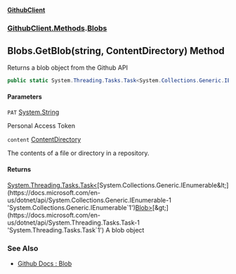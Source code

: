 #### [GithubClient](index 'index')
### [GithubClient.Methods](GithubClient.Methods 'GithubClient.Methods').[Blobs](GithubClient.Methods.Blobs 'GithubClient.Methods.Blobs')

## Blobs.GetBlob(string, ContentDirectory) Method

Returns a blob object from the Github API

```csharp
public static System.Threading.Tasks.Task<System.Collections.Generic.IEnumerable<GithubClient.Git.Blob>>? GetBlob(string PAT, GithubClient.Repositories.ContentDirectory content);
```
#### Parameters

<a name='GithubClient.Methods.Blobs.GetBlob(string,GithubClient.Repositories.ContentDirectory).PAT'></a>

`PAT` [System.String](https://docs.microsoft.com/en-us/dotnet/api/System.String 'System.String')

Personal Access Token

<a name='GithubClient.Methods.Blobs.GetBlob(string,GithubClient.Repositories.ContentDirectory).content'></a>

`content` [ContentDirectory](GithubClient.Repositories.ContentDirectory 'GithubClient.Repositories.ContentDirectory')

The contents of a file or directory in a repository.

#### Returns
[System.Threading.Tasks.Task&lt;](https://docs.microsoft.com/en-us/dotnet/api/System.Threading.Tasks.Task-1 'System.Threading.Tasks.Task`1')[System.Collections.Generic.IEnumerable&lt;](https://docs.microsoft.com/en-us/dotnet/api/System.Collections.Generic.IEnumerable-1 'System.Collections.Generic.IEnumerable`1')[Blob](GithubClient.Git.Blob 'GithubClient.Git.Blob')[&gt;](https://docs.microsoft.com/en-us/dotnet/api/System.Collections.Generic.IEnumerable-1 'System.Collections.Generic.IEnumerable`1')[&gt;](https://docs.microsoft.com/en-us/dotnet/api/System.Threading.Tasks.Task-1 'System.Threading.Tasks.Task`1')
A blob object

### See Also
- [Github Docs : Blob](https://docs.github.com/en/rest/git/blobs 'https://docs.github.com/en/rest/git/blobs')